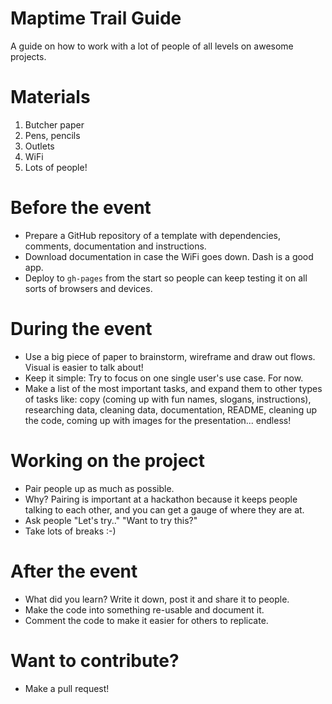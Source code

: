 # Maptime Trail Guide 

A guide on how to work with a lot of people of all levels on awesome projects.


# Materials
1. Butcher paper
2. Pens, pencils
3. Outlets
4. WiFi
5. Lots of people!

# Before the event
- Prepare a GitHub repository of a template with dependencies, comments, documentation and instructions.
- Download documentation in case the WiFi goes down. Dash is a good app.
- Deploy to `gh-pages` from the start so people can keep testing it on all sorts of browsers and devices.

# During the event
- Use a big piece of paper to brainstorm, wireframe and draw out flows. Visual is easier to talk about!
- Keep it simple: Try to focus on one single user's use case. For now.
- Make a list of the most important tasks, and expand them to other types of tasks like: copy (coming up with fun names, slogans, instructions), researching data, cleaning data, documentation, README, cleaning up the code, coming up with images for the presentation... endless!

# Working on the project
- Pair people up as much as possible. 
- Why? Pairing is important at a hackathon because it keeps people talking to each other, and you can get a gauge of where they are at.
- Ask people "Let's try.." "Want to try this?"
- Take lots of breaks :-)

# After the event
- What did you learn? Write it down, post it and share it to people.
- Make the code into something re-usable and document it.
- Comment the code to make it easier for others to replicate.

# Want to contribute?
- Make a pull request!